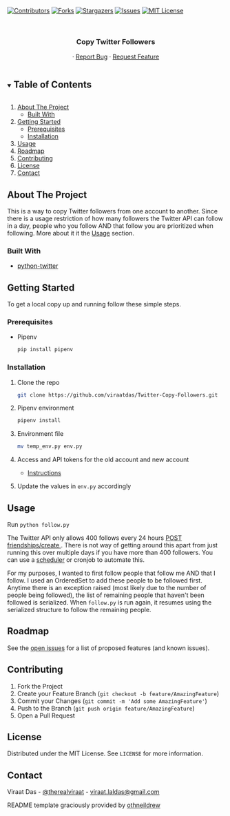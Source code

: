 <!--
*** Thanks for checking out the Best-README-Template. If you have a suggestion
*** that would make this better, please fork the Twitter-Copy-Followers and create a pull request
*** or simply open an issue with the tag "enhancement".
*** Thanks again! Now go create something AMAZING! :D
***
***
***
*** To avoid retyping too much info. Do a search and replace for the following:
*** viraatdas, Twitter-Copy-Followers_name, therealviraat, viraat.laldas@gmail.com, project_title, Copy Twitter Followers
-->



<!-- PROJECT SHIELDS -->
<!--
*** I'm using markdown "reference style" links for readability.
*** Reference links are enclosed in brackets [ ] instead of parentheses ( ).
*** See the bottom of this document for the declaration of the reference variables
*** for contributors-url, forks-url, etc. This is an optional, concise syntax you may use.
*** https://www.markdownguide.org/basic-syntax/#reference-style-links
-->
[![Contributors][contributors-shield]][contributors-url]
[![Forks][forks-shield]][forks-url]
[![Stargazers][stars-shield]][stars-url]
[![Issues][issues-shield]][issues-url]
[![MIT License][license-shield]][license-url]



<!-- PROJECT LOGO -->
<br />
<p align="center">


  <h3 align="center">Copy Twitter Followers</h3>

  <p align="center">
    ·
    <a href="https://github.com/viraatdas/Twitter-Copy-Followers/issues">Report Bug</a>
    ·
    <a href="https://github.com/viraatdas/Twitter-Copy-Followers/issues">Request Feature</a>
  </p>
</p>



<!-- TABLE OF CONTENTS -->
<details open="open">
  <summary><h2 style="display: inline-block">Table of Contents</h2></summary>
  <ol>
    <li>
      <a href="#about-the-project">About The Project</a>
      <ul>
        <li><a href="#built-with">Built With</a></li>
      </ul>
    </li>
    <li>
      <a href="#getting-started">Getting Started</a>
      <ul>
        <li><a href="#prerequisites">Prerequisites</a></li>
        <li><a href="#installation">Installation</a></li>
      </ul>
    </li>
    <li><a href="#usage">Usage</a></li>
    <li><a href="#roadmap">Roadmap</a></li>
    <li><a href="#contributing">Contributing</a></li>
    <li><a href="#license">License</a></li>
    <li><a href="#contact">Contact</a></li>
  </ol>
</details>



<!-- ABOUT THE PROJECT -->
## About The Project
This is a way to copy Twitter followers from one account to another. Since there is a usage restriction of how many followers the Twitter API can follow in a day, people who you follow AND that follow you are prioritized when following. More about it it the [Usage](#usage) section. 

### Built With

* [python-twitter](https://github.com/bear/python-twitter)



<!-- GETTING STARTED -->
## Getting Started

To get a local copy up and running follow these simple steps.

### Prerequisites
* Pipenv
  ```sh
  pip install pipenv
  ```
### Installation

1. Clone the repo
   ```sh
   git clone https://github.com/viraatdas/Twitter-Copy-Followers.git
   ```
2. Pipenv environment
   ```sh
   pipenv install
   ```
3. Environment file
   ```sh
   mv temp_env.py env.py
   ```
4. Access and API tokens for the old account and new account
    - [Instructions](https://python-twitter.readthedocs.io/en/latest/getting_started.html)

5. Update the values in `env.py` accordingly 


<!-- USAGE EXAMPLES -->
## Usage

Run `python follow.py`

The Twitter API only allows 400 follows every 24 hours [POST friendships/create
](https://developer.twitter.com/en/docs/twitter-api/v1/accounts-and-users/follow-search-get-users/api-reference/post-friendships-create). There is not way of getting around this apart from just running this over multiple days if you have more than 400 followers. You can use a [scheduler](https://stackoverflow.com/questions/474528/what-is-the-best-way-to-repeatedly-execute-a-function-every-x-seconds) or cronjob to automate this.

For my purposes, I wanted to first follow people that follow me AND that I follow. I used an OrderedSet to add these people to be followed first. Anytime there is  an exception raised (most likely due to the number of people being followed), the list of remaining people that haven't been followed is serialized. When `follow.py` is run again, it resumes using the serialized structure to follow the remaining people. 



<!-- ROADMAP -->
## Roadmap

See the [open issues](https://github.com/viraatdas/Twitter-Copy-Followers/issues) for a list of proposed features (and known issues).



<!-- CONTRIBUTING -->
## Contributing

1. Fork the Project
2. Create your Feature Branch (`git checkout -b feature/AmazingFeature`)
3. Commit your Changes (`git commit -m 'Add some AmazingFeature'`)
4. Push to the Branch (`git push origin feature/AmazingFeature`)
5. Open a Pull Request



<!-- LICENSE -->
## License

Distributed under the MIT License. See `LICENSE` for more information.



<!-- CONTACT -->
## Contact

Viraat Das - [@therealviraat](https://twitter.com/therealviraat) - viraat.laldas@gmail.com


README template graciously provided by [othneildrew](https://github.com/othneildrew/Best-README-Template/blob/master/BLANK_README.md)

<!-- MARKDOWN LINKS & IMAGES -->
<!-- https://www.markdownguide.org/basic-syntax/#reference-style-links -->
[contributors-shield]: https://img.shields.io/github/contributors/viraatdas/Twitter-Copy-Followers.svg?style=for-the-badge
[contributors-url]: https://github.com/viraatdas/Twitter-Copy-Followers/graphs/contributors
[forks-shield]: https://img.shields.io/github/forks/viraatdas/Twitter-Copy-Followers.svg?style=for-the-badge
[forks-url]: https://github.com/viraatdas/Twitter-Copy-Followers/network/members
[stars-shield]: https://img.shields.io/github/stars/viraatdas/Twitter-Copy-Followers.svg?style=for-the-badge
[stars-url]: https://github.com/viraatdas/Twitter-Copy-Followers/stargazers
[issues-shield]: https://img.shields.io/github/issues/viraatdas/Twitter-Copy-Followers.svg?style=for-the-badge
[issues-url]: https://github.com/viraatdas/Twitter-Copy-Followers/issues
[license-shield]: https://img.shields.io/github/license/viraatdas/Twitter-Copy-Followers.svg?style=for-the-badge
[license-url]: https://github.com/viraatdas/Twitter-Copy-Followers/blob/master/LICENSE.txt
[linkedin-shield]: https://img.shields.io/badge/-LinkedIn-black.svg?style=for-the-badge&logo=linkedin&colorB=555
[linkedin-url]: https://linkedin.com/in/viraatdas
